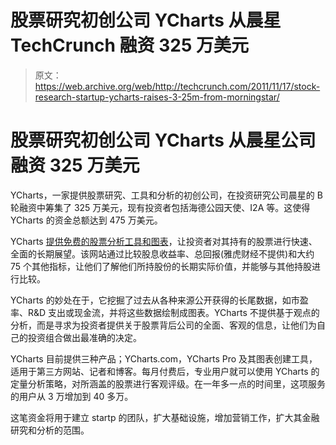 # 股票研究初创公司 YCharts 从晨星 TechCrunch 融资 325 万美元

> 原文：<https://web.archive.org/web/http://techcrunch.com/2011/11/17/stock-research-startup-ycharts-raises-3-25m-from-morningstar/>

# 股票研究初创公司 YCharts 从晨星公司融资 325 万美元

YCharts，一家提供股票研究、工具和分析的初创公司，在投资研究公司晨星的 B 轮融资中筹集了 325 万美元，现有投资者包括海德公园天使、I2A 等。这使得 YCharts 的资金总额达到 475 万美元。

YCharts [提供免费的股票分析工具和图表](https://web.archive.org/web/20230205012059/https://techcrunch.com/2011/07/27/ycharts-adds-dividend-tracking-another-reason-never-to-return-to-yahoo-finance/)，让投资者对其持有的股票进行快速、全面的长期展望。该网站通过比较股息收益率、总回报(雅虎财经不提供)和大约 75 个其他指标，让他们了解他们所持股份的长期实际价值，并能够与其他持股进行比较。

YCharts 的妙处在于，它挖掘了过去从各种来源公开获得的长尾数据，如市盈率、R&D 支出或现金流，并将这些数据绘制成图表。YCharts 不提供基于观点的分析，而是寻求为投资者提供关于股票背后公司的全面、客观的信息，让他们为自己的投资组合做出最准确的决定。

YCharts 目前提供三种产品；YCharts.com，YCharts Pro 及其图表创建工具，适用于第三方网站、记者和博客。每月付费后，专业用户就可以使用 YCharts 的定量分析策略，对所涵盖的股票进行客观评级。在一年多一点的时间里，这项服务的用户从 3 万增加到 40 多万。

这笔资金将用于建立 startp 的团队，扩大基础设施，增加营销工作，扩大其金融研究和分析的范围。